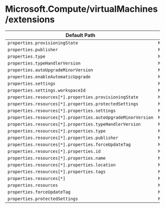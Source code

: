 # Microsoft.Compute/virtualMachines/extensions

| Default Path | Alias |
|---|---|
| `properties.provisioningState` | `Microsoft.Compute/virtualMachines/extensions/provisioningState` |
| `properties.publisher` | `Microsoft.Compute/virtualMachines/extensions/publisher` |
| `properties.type` | `Microsoft.Compute/virtualMachines/extensions/type` |
| `properties.typeHandlerVersion` | `Microsoft.Compute/virtualMachines/extensions/typeHandlerVersion` |
| `properties.autoUpgradeMinorVersion` | `Microsoft.Compute/virtualMachines/extensions/autoUpgradeMinorVersion` |
| `properties.enableAutomaticUpgrade` | `Microsoft.Compute/virtualMachines/extensions/enableAutomaticUpgrade` |
| `properties.settings` | `Microsoft.Compute/virtualMachines/extensions/settings` |
| `properties.settings.workspaceId` | `Microsoft.Compute/virtualMachines/extensions/settings.workspaceId` |
| `properties.resources[*].properties.provisioningState` | `Microsoft.Compute/virtualMachines/extensions/resources[*].provisioningState` |
| `properties.resources[*].properties.protectedSettings` | `Microsoft.Compute/virtualMachines/extensions/resources[*].protectedSettings` |
| `properties.resources[*].properties.settings` | `Microsoft.Compute/virtualMachines/extensions/resources[*].settings` |
| `properties.resources[*].properties.autoUpgradeMinorVersion` | `Microsoft.Compute/virtualMachines/extensions/resources[*].autoUpgradeMinorVersion` |
| `properties.resources[*].properties.typeHandlerVersion` | `Microsoft.Compute/virtualMachines/extensions/resources[*].typeHandlerVersion` |
| `properties.resources[*].properties.type` | `Microsoft.Compute/virtualMachines/extensions/resources[*].type` |
| `properties.resources[*].properties.publisher` | `Microsoft.Compute/virtualMachines/extensions/resources[*].publisher` |
| `properties.resources[*].properties.forceUpdateTag` | `Microsoft.Compute/virtualMachines/extensions/resources[*].forceUpdateTag` |
| `properties.resources[*].properties.id` | `Microsoft.Compute/virtualMachines/extensions/resources[*].id` |
| `properties.resources[*].properties.name` | `Microsoft.Compute/virtualMachines/extensions/resources[*].name` |
| `properties.resources[*].properties.location` | `Microsoft.Compute/virtualMachines/extensions/resources[*].location` |
| `properties.resources[*].properties.tags` | `Microsoft.Compute/virtualMachines/extensions/resources[*].tags` |
| `properties.resources[*]` | `Microsoft.Compute/virtualMachines/extensions/resources[*]` |
| `properties.resources` | `Microsoft.Compute/virtualMachines/extensions/resources` |
| `properties.forceUpdateTag` | `Microsoft.Compute/virtualMachines/extensions/forceUpdateTag` |
| `properties.protectedSettings` | `Microsoft.Compute/virtualMachines/extensions/protectedSettings` |

